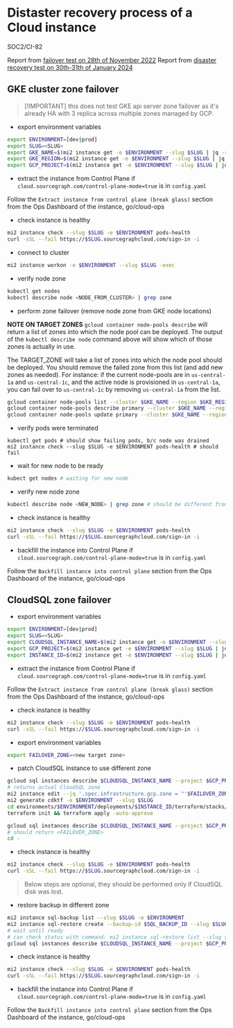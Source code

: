 # Distaster recovery process of a Cloud instance

<span class="badge badge-note">SOC2/CI-82</span>

Report from [failover test on 28th of November 2022](https://docs.google.com/document/d/1CfI2m2eZ-dtG1XoPpWEuWm87XJ7m2dbQAG2tOHV74pk/edit)
Report from [disaster recovery test on 30th-31th of January 2024](https://docs.google.com/document/d/16yhTlV_qvZ1tsxYLZteOBwvIV_-R0p5R9rLwTGLaH5w/edit)

## GKE cluster zone failover

> [!IMPORTANT] this does not test GKE api server zone failover as it's already HA with 3 replica across multiple zones managed by GCP.

- export environment variables

```sh
export ENVIRONMENT=[dev|prod]
export SLUG=<SLUG>
export GKE_NAME=$(mi2 instance get -e $ENVIRONMENT --slug $SLUG | jq -r '.status.gcp.gkeClusters[0].name')
export GKE_REGION=$(mi2 instance get -e $ENVIRONMENT --slug $SLUG | jq -r '.status.gcp.region')
export GCP_PROJECT=$(mi2 instance get -e $ENVIRONMENT --slug $SLUG | jq -r '.status.gcp.projectId')
```

- extract the instance from Control Plane if `cloud.sourcegraph.com/control-plane-mode=true` is in `config.yaml`

Follow the `Extract instance from control plane (break glass)` section from the Ops Dashboard of the instance, go/cloud-ops

- check instance is healthy

```sh
mi2 instance check --slug $SLUG -e $ENVIRONMENT pods-health
curl -sSL --fail https://$SLUG.sourcegraphcloud.com/sign-in -i
```

- connect to cluster

```sh
mi2 instance workon -e $ENVIRONMENT --slug $SLUG -exec
```

- verify node zone

```sh
kubectl get nodes
kubectl describe node <NODE_FROM_CLUSTER> | grep zone
```

- perform zone failover (remove node zone from GKE node locations)

**NOTE ON TARGET ZONES**
`gcloud container node-pools describe` will return a list of zones into which the node pool can be deployed. The output of the `kubectl describe node` command above will show which of those zones is actually in use.

The TARGET_ZONE will take a list of zones into which the node pool should be deployed. You should remove the failed zone from this list (and add new zones as needed). For instance: if the current node-pools are in `us-central-1a` and `us-central-1c`, and the active node is provisioned in `us-central-1a`, you can fail over to `us-central-1c` by removing `us-central-1a` from the list.

```sh
gcloud container node-pools list --cluster $GKE_NAME --region $GKE_REGION --project $GCP_PROJECT
gcloud container node-pools describe primary --cluster $GKE_NAME --region $GKE_REGION --project $GCP_PROJECT --format json | jq '.locations'
gcloud container node-pools update primary --cluster $GKE_NAME --region $GKE_REGION --project $GCP_PROJECT --node-locations <TARGET_ZONE> --async
```

- verify pods were terminated

```
kubectl get pods # should show failing pods, b/c node was drained
mi2 instance check --slug $SLUG -e $ENVIRONMENT pods-health # should fail
```

- wait for new node to be ready

```sh
kubect get nodes # waiting for new node
```

- verify new node zone

```sh
kubectl describe node <NEW_NODE> | grep zone # should be different from previous node
```

- check instance is healthy

```sh
mi2 instance check --slug $SLUG -e $ENVIRONMENT pods-health
curl -sSL --fail https://$SLUG.sourcegraphcloud.com/sign-in -i
```

- backfill the instance into Control Plane if `cloud.sourcegraph.com/control-plane-mode=true` is in `config.yaml`

Follow the `Backfill instance into control plane` section from the Ops Dashboard of the instance, go/cloud-ops

## CloudSQL zone failover

- export environment variables

```sh
export ENVIRONMENT=[dev|prod]
export SLUG=<SLUG>
export CLOUDSQL_INSTANCE_NAME=$(mi2 instance get -e $ENVIRONMENT --slug $SLUG | jq -r '.status.gcp.cloudSQL[0].name')
export GCP_PROJECT=$(mi2 instance get -e $ENVIRONMENT --slug $SLUG | jq -r '.status.gcp.projectId')
export INSTANCE_ID=$(mi2 instance get -e $ENVIRONMENT --slug $SLUG | jq -r '.metadata.name')
```

- extract the instance from Control Plane if `cloud.sourcegraph.com/control-plane-mode=true` is in `config.yaml`

Follow the `Extract instance from control plane (break glass)` section from the Ops Dashboard of the instance, go/cloud-ops

- check instance is healthy

```sh
mi2 instance check --slug $SLUG -e $ENVIRONMENT pods-health
curl -sSL --fail https://$SLUG.sourcegraphcloud.com/sign-in -i
```

- export environment variables

```sh
export FAILOVER_ZONE=<new target zone>
```

- patch CloudSQL instance to use different zone

```sh
gcloud sql instances describe $CLOUDSQL_INSTANCE_NAME --project $GCP_PROJECT | grep zone
# returns actual CloudSQL zone
mi2 instance edit --jq '.spec.infrastructure.gcp.zone = "'$FAILOVER_ZONE'"' --slug $SLUG -e $ENVIRONMENT
mi2 generate cdktf -e $ENVIRONMENT --slug $SLUG
cd environments/$ENVIRONMENT/deployments/$INSTANCE_ID/terraform/stacks/sql
terraform init && terraform apply -auto-approve

gcloud sql instances describe $CLOUDSQL_INSTANCE_NAME --project $GCP_PROJECT | grep zone
# should return <FAILOVER_ZONE>
cd -
```

- check instance is healthy

```sh
mi2 instance check --slug $SLUG -e $ENVIRONMENT pods-health
curl -sSL --fail https://$SLUG.sourcegraphcloud.com/sign-in -i
```

> Below steps are optional, they should be performed only if CloudSQL disk was lost.

- restore backup in different zone

```sh
mi2 instance sql-backup list --slug $SLUG -e $ENVIRONMENT
mi2 instance sql-restore create --backup-id $SQL_BACKUP_ID --slug $SLUG -e $ENVIRONMENT
# wait until ready
# can check status with command: mi2 instance sql-restore list --slug $SLUG -e $ENVIRONMENT
gcloud sql instances describe $CLOUDSQL_INSTANCE_NAME --project $GCP_PROJECT
```

- check instance is healthy

```sh
mi2 instance check --slug $SLUG -e $ENVIRONMENT pods-health
curl -sSL --fail https://$SLUG.sourcegraphcloud.com/sign-in -i
```

- backfill the instance into Control Plane if `cloud.sourcegraph.com/control-plane-mode=true` is in `config.yaml`

Follow the `Backfill instance into control plane` section from the Ops Dashboard of the instance, go/cloud-ops
